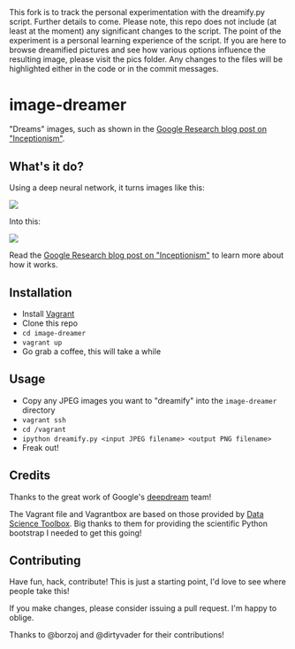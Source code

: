 ##
This fork is to track the personal experimentation with the dreamify.py script. Further details to come. Please note, this repo does not include (at least at the moment) any significant changes to the script. The point of the experiment is a personal learning experience of the script. If you are here to browse dreamified pictures and see how various options influence the resulting image, please visit the pics folder. Any changes to the files will be highlighted either in the code or in the commit messages.

# image-dreamer
"Dreams" images, such as shown in the [Google Research blog post on "Inceptionism"](http://googleresearch.blogspot.ch/2015/06/inceptionism-going-deeper-into-neural.html).

## What's it do?
Using a deep neural network, it turns images like this:

![](https://cloud.githubusercontent.com/assets/235769/8487629/318827be-20c2-11e5-9b3a-ec15b0871a4d.jpg)

Into this:

![](https://cloud.githubusercontent.com/assets/235769/8487642/3f91eb74-20c2-11e5-87aa-87ed27236f22.png)

Read the [Google Research blog post on "Inceptionism"](http://googleresearch.blogspot.ch/2015/06/inceptionism-going-deeper-into-neural.html) to learn more about how it works.

## Installation
 * Install [Vagrant](https://www.vagrantup.com/)
 * Clone this repo
 * `cd image-dreamer`
 * `vagrant up`
 * Go grab a coffee, this will take a while

## Usage
 * Copy any JPEG images you want to "dreamify" into the `image-dreamer` directory
 * `vagrant ssh`
 * `cd /vagrant`
 * `ipython dreamify.py <input JPEG filename> <output PNG filename>`
 * Freak out!

## Credits
Thanks to the great work of Google's [deepdream](https://github.com/google/deepdream/blob/master/dream.ipynb) team!

The Vagrant file and Vagrantbox are based on those provided by [Data Science Toolbox](http://datasciencetoolbox.org/).  Big thanks to them for providing the scientific Python bootstrap I needed to get this going!

## Contributing
Have fun, hack, contribute!  This is just a starting point, I'd love to see where people take this!

If you make changes, please consider issuing a pull request.  I'm happy to oblige.

Thanks to @borzoj and @dirtyvader for their contributions!
